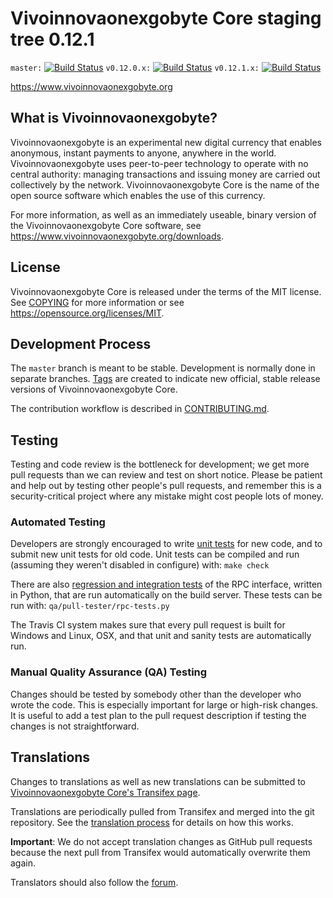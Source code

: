 Vivoinnovaonexgobyte Core staging tree 0.12.1
===============================

`master:` [![Build Status](https://travis-ci.org/vivoinnovaonexgobytepay/vivoinnovaonexgobyte.svg?branch=master)](https://travis-ci.org/vivoinnovaonexgobytepay/vivoinnovaonexgobyte) `v0.12.0.x:` [![Build Status](https://travis-ci.org/vivoinnovaonexgobytepay/vivoinnovaonexgobyte.svg?branch=v0.12.0.x)](https://travis-ci.org/vivoinnovaonexgobytepay/vivoinnovaonexgobyte/branches) `v0.12.1.x:` [![Build Status](https://travis-ci.org/vivoinnovaonexgobytepay/vivoinnovaonexgobyte.svg?branch=v0.12.1.x)](https://travis-ci.org/vivoinnovaonexgobytepay/vivoinnovaonexgobyte/branches)

https://www.vivoinnovaonexgobyte.org


What is Vivoinnovaonexgobyte?
----------------

Vivoinnovaonexgobyte is an experimental new digital currency that enables anonymous, instant
payments to anyone, anywhere in the world. Vivoinnovaonexgobyte uses peer-to-peer technology
to operate with no central authority: managing transactions and issuing money
are carried out collectively by the network. Vivoinnovaonexgobyte Core is the name of the open
source software which enables the use of this currency.

For more information, as well as an immediately useable, binary version of
the Vivoinnovaonexgobyte Core software, see https://www.vivoinnovaonexgobyte.org/downloads.


License
-------

Vivoinnovaonexgobyte Core is released under the terms of the MIT license. See [COPYING](COPYING) for more
information or see https://opensource.org/licenses/MIT.

Development Process
-------------------

The `master` branch is meant to be stable. Development is normally done in separate branches.
[Tags](https://github.com/vivoinnovaonexgobytepay/vivoinnovaonexgobyte/tags) are created to indicate new official,
stable release versions of Vivoinnovaonexgobyte Core.

The contribution workflow is described in [CONTRIBUTING.md](CONTRIBUTING.md).

Testing
-------

Testing and code review is the bottleneck for development; we get more pull
requests than we can review and test on short notice. Please be patient and help out by testing
other people's pull requests, and remember this is a security-critical project where any mistake might cost people
lots of money.

### Automated Testing

Developers are strongly encouraged to write [unit tests](/doc/unit-tests.md) for new code, and to
submit new unit tests for old code. Unit tests can be compiled and run
(assuming they weren't disabled in configure) with: `make check`

There are also [regression and integration tests](/qa) of the RPC interface, written
in Python, that are run automatically on the build server.
These tests can be run with: `qa/pull-tester/rpc-tests.py`

The Travis CI system makes sure that every pull request is built for Windows
and Linux, OSX, and that unit and sanity tests are automatically run.

### Manual Quality Assurance (QA) Testing

Changes should be tested by somebody other than the developer who wrote the
code. This is especially important for large or high-risk changes. It is useful
to add a test plan to the pull request description if testing the changes is
not straightforward.

Translations
------------

Changes to translations as well as new translations can be submitted to
[Vivoinnovaonexgobyte Core's Transifex page](https://www.transifex.com/projects/p/vivoinnovaonexgobyte/).

Translations are periodically pulled from Transifex and merged into the git repository. See the
[translation process](doc/translation_process.md) for details on how this works.

**Important**: We do not accept translation changes as GitHub pull requests because the next
pull from Transifex would automatically overwrite them again.

Translators should also follow the [forum](https://www.vivoinnovaonexgobyte.org/forum/topic/vivoinnovaonexgobyte-worldwide-collaboration.88/).
